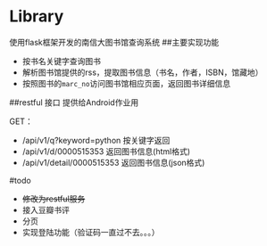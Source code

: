 # Library

使用flask框架开发的南信大图书馆查询系统
##主要实现功能
- 按书名关键字查询图书
- 解析图书馆提供的rss，提取图书信息（书名，作者，ISBN，馆藏地）
- 按照图书的`marc_no`访问图书馆相应页面，返回图书详细信息


##restful 接口
提供给Android作业用

GET：
- /api/v1/q?keyword=python 按关键字返回
- /api/v1/d/0000515353 返回图书信息(html格式)
- /api/v1/detail/0000515353 返回图书信息(json格式)


#todo
- ~~修改为restful服务~~
- 接入豆瓣书评
- 分页
- 实现登陆功能（验证码一直过不去。。。）
